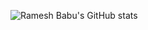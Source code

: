 ![Ramesh Babu's GitHub stats](https://github-readme-stats.vercel.app/api?username=ramesh-babu&theme=dark&show_icons=true)
